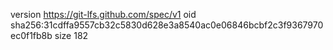 version https://git-lfs.github.com/spec/v1
oid sha256:31cdffa9557cb32c5830d628e3a8540ac0e06846bcbf2c3f9367970ec0f1fb8b
size 182
